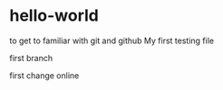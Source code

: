 # hello-world
to get to familiar with git and github
My first testing file


first branch

first change online
